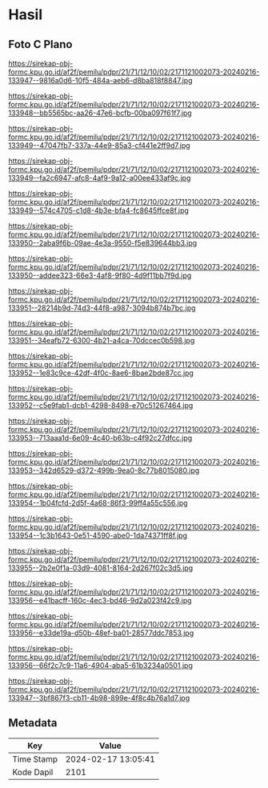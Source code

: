 # Hasil

## Foto C Plano

https://sirekap-obj-formc.kpu.go.id/af2f/pemilu/pdpr/21/71/12/10/02/2171121002073-20240216-133947--9816a0d6-10f5-484a-aeb6-d8ba818f8847.jpg

https://sirekap-obj-formc.kpu.go.id/af2f/pemilu/pdpr/21/71/12/10/02/2171121002073-20240216-133948--bb5565bc-aa26-47e6-bcfb-00ba097f61f7.jpg

https://sirekap-obj-formc.kpu.go.id/af2f/pemilu/pdpr/21/71/12/10/02/2171121002073-20240216-133949--47047fb7-337a-44e9-85a3-cf441e2ff9d7.jpg

https://sirekap-obj-formc.kpu.go.id/af2f/pemilu/pdpr/21/71/12/10/02/2171121002073-20240216-133949--fa2c6947-afc8-4af9-9a12-a00ee433af9c.jpg

https://sirekap-obj-formc.kpu.go.id/af2f/pemilu/pdpr/21/71/12/10/02/2171121002073-20240216-133949--574c4705-c1d8-4b3e-bfa4-fc8645ffce8f.jpg

https://sirekap-obj-formc.kpu.go.id/af2f/pemilu/pdpr/21/71/12/10/02/2171121002073-20240216-133950--2aba9f6b-09ae-4e3a-9550-f5e839644bb3.jpg

https://sirekap-obj-formc.kpu.go.id/af2f/pemilu/pdpr/21/71/12/10/02/2171121002073-20240216-133950--addee323-66e3-4af8-9f80-4d9f11bb7f9d.jpg

https://sirekap-obj-formc.kpu.go.id/af2f/pemilu/pdpr/21/71/12/10/02/2171121002073-20240216-133951--28214b9d-74d3-44f8-a987-3094b874b7bc.jpg

https://sirekap-obj-formc.kpu.go.id/af2f/pemilu/pdpr/21/71/12/10/02/2171121002073-20240216-133951--34eafb72-6300-4b21-a4ca-70dccec0b598.jpg

https://sirekap-obj-formc.kpu.go.id/af2f/pemilu/pdpr/21/71/12/10/02/2171121002073-20240216-133952--1e83c9ce-42df-4f0c-8ae6-8bae2bde87cc.jpg

https://sirekap-obj-formc.kpu.go.id/af2f/pemilu/pdpr/21/71/12/10/02/2171121002073-20240216-133952--c5e9fab1-dcb1-4298-8498-e70c51267464.jpg

https://sirekap-obj-formc.kpu.go.id/af2f/pemilu/pdpr/21/71/12/10/02/2171121002073-20240216-133953--713aaa1d-6e09-4c40-b63b-c4f92c27dfcc.jpg

https://sirekap-obj-formc.kpu.go.id/af2f/pemilu/pdpr/21/71/12/10/02/2171121002073-20240216-133953--342d6529-d372-499b-9ea0-8c77b8015080.jpg

https://sirekap-obj-formc.kpu.go.id/af2f/pemilu/pdpr/21/71/12/10/02/2171121002073-20240216-133954--1b04fcfd-2d5f-4a68-86f3-99ff4a55c556.jpg

https://sirekap-obj-formc.kpu.go.id/af2f/pemilu/pdpr/21/71/12/10/02/2171121002073-20240216-133954--1c3b1643-0e51-4590-abe0-1da74371ff8f.jpg

https://sirekap-obj-formc.kpu.go.id/af2f/pemilu/pdpr/21/71/12/10/02/2171121002073-20240216-133955--2b2e0f1a-03d9-4081-8164-2d267f02c3d5.jpg

https://sirekap-obj-formc.kpu.go.id/af2f/pemilu/pdpr/21/71/12/10/02/2171121002073-20240216-133956--e41bacff-160c-4ec3-bd46-9d2a023f42c9.jpg

https://sirekap-obj-formc.kpu.go.id/af2f/pemilu/pdpr/21/71/12/10/02/2171121002073-20240216-133956--e33de19a-d50b-48ef-ba01-28577ddc7853.jpg

https://sirekap-obj-formc.kpu.go.id/af2f/pemilu/pdpr/21/71/12/10/02/2171121002073-20240216-133956--66f2c7c9-11a6-4904-aba5-61b3234a0501.jpg

https://sirekap-obj-formc.kpu.go.id/af2f/pemilu/pdpr/21/71/12/10/02/2171121002073-20240216-133947--3bf867f3-cb11-4b98-899e-4f8c4b76a1d7.jpg


## Metadata

| Key        | Value               |
| ---------- | ------------------- |
| Time Stamp | 2024-02-17 13:05:41 |
| Kode Dapil | 2101                |




